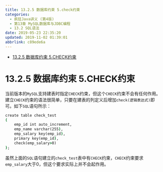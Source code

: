 ```yaml
---
title: 13.2.5 数据库约束 5.check约束
categories: 
  - 疯狂Java讲义 (第4版)
  - 第13章 MySQL数据库与JDBC编程
  - 13.2 SQL语法
date: 2019-05-23 22:35:20
updated: 2019-11-02 01:39:01
abbrlink: c89ede6a
---
```

- [13.2.5 数据库约束 5.CHECK约束](/ReadingNotes/c89ede6a/#13-2-5-数据库约束-5-CHECK约束)

<!--more-->
<script src="https://cdn.bootcss.com/jquery/3.4.0/jquery.slim.min.js"></script>
<script>$(document).ready(function () {$(".post-body > ul:nth-child(1)").hide();});</script>

<!--end-->
# 13.2.5 数据库约束 5.CHECK约束 #
当前版本的`MySQL`支持建表时指定`CHECK`约束，但这个`CHECK`约束不会有任何作用。建立`CHECK`约束的语法很简单，只要在建表的列定义后增加`check(逻辑表达式)`即可。如下`SQL`语句所示：
```cmd
create table check_test
(
    emp_id int auto_increment,
    emp_name varchar(255),
    emp_salary key(emp_id),
    primary key(emp_id),
    check(emp_salary>0)
);
```
虽然上面的`SQL`语句建立的`check_test`表中有`CHECK`约束，`CHECK`约束要求`emp_salary`大于0，但这个要求实际上并不会起作用。
